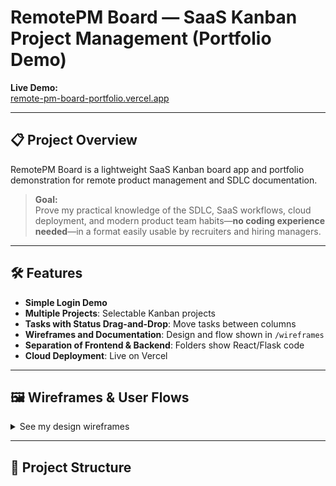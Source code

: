 # RemotePM Board — SaaS Kanban Project Management (Portfolio Demo)

**Live Demo:**  
[remote-pm-board-portfolio.vercel.app](https://remote-pm-board-portfolio-qmzae0mz7.vercel.app/)

---

## 📋 Project Overview

RemotePM Board is a lightweight SaaS Kanban board app and portfolio demonstration for remote product management and SDLC documentation.

> **Goal:**  
Prove my practical knowledge of the SDLC, SaaS workflows, cloud deployment, and modern product team habits—**no coding experience needed**—in a format easily usable by recruiters and hiring managers.

---

## 🛠️ Features

- **Simple Login Demo**
- **Multiple Projects**: Selectable Kanban projects
- **Tasks with Status Drag-and-Drop**: Move tasks between columns
- **Wireframes and Documentation**: Design and flow shown in `/wireframes`
- **Separation of Frontend & Backend**: Folders show React/Flask code
- **Cloud Deployment**: Live on Vercel

---

## 🖼️ Wireframes & User Flows

<details>
<summary>See my design wireframes</summary>

- For full design process, see the [`/wireframes`](./wireframes) folder.
- ![Wireframe Example](./wireframes/ProjectHive%20-%20Dashboard.pdf)
- Add/replace with JPG/PNG for inline images if you want high recruiter visibility!
</details>

---

## 🚦 Project Structure

